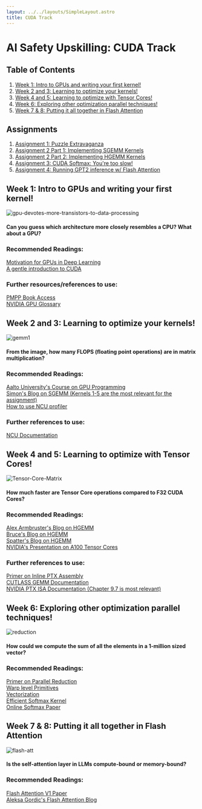 ```yaml
---
layout: ../../layouts/SimpleLayout.astro
title: CUDA Track
---
```


# AI Safety Upskilling: CUDA Track

## Table of Contents

1. [Week 1: Intro to GPUs and writing your first kernel!](#week-1-intro-to-gpus-and-writing-your-first-kernel)
2. [Week 2 and 3: Learning to optimize your kernels!](#week-2-and-3-learning-to-optimize-your-kernels)
3. [Week 4 and 5: Learning to optimize with Tensor Cores!](#week-4-and-5-learning-to-optimize-with-tensor-cores)
4. [Week 6: Exploring other optimization parallel techniques!](#week-6-exploring-other-optimization-parallel-techniques)
5. [Week 7 & 8: Putting it all together in Flash Attention](#week-7--8-putting-it-all-together-in-flash-attention)

## Assignments
1. [Assignment 1: Puzzle Extravaganza](https://github.com/AIS-UCLA/cuda-track/tree/main/assign1)
2. [Assignment 2 Part 1: Implementing SGEMM Kernels](https://github.com/AIS-UCLA/cuda-track/tree/main/assign2_pt1)
3. [Assignment 2 Part 2: Implementing HGEMM Kernels](https://github.com/AIS-UCLA/cuda-track/tree/main/assign2_pt2)
4. [Assignment 3: CUDA Softmax: You're too slow!](https://github.com/AIS-UCLA/cuda-track/tree/main/assign3)
5. [Assignment 4: Running GPT2 inference w/ Flash Attention](https://github.com/AIS-UCLA/cuda-track/tree/main/assign4)

## Week 1: Intro to GPUs and writing your first kernel!
![gpu-devotes-more-transistors-to-data-processing](https://github.com/user-attachments/assets/2aca8245-ad88-4613-8b73-f94ad395edf4)

#### Can you guess which architecture more closely resembles a CPU? What about a GPU?
### Recommended Readings:
[Motivation for GPUs in Deep Learning](https://horace.io/brrr_intro.html)\
[A gentle introduction to CUDA](https://developer.nvidia.com/blog/even-easier-introduction-cuda/)
### Further resources/references to use:
[PMPP Book Access](https://dokumen.pub/qdownload/programming-massively-parallel-processors-a-hands-on-approach-4nbsped-9780323912310.html)\
[NVIDIA GPU Glossary](https://modal.com/gpu-glossary/device-hardware)

## Week 2 and 3: Learning to optimize your kernels! 
![gemm1](https://github.com/user-attachments/assets/d0349f57-d436-459e-920f-5b445a3771fa)

#### From the image, how many FLOPS (floating point operations) are in matrix multiplication?

### Recommended Readings: 
[Aalto University's Course on GPU Programming](https://ppc.cs.aalto.fi/ch4/)\
[Simon's Blog on SGEMM (Kernels 1-5 are the most relevant for the assignment)](https://siboehm.com/articles/22/CUDA-MMM)\
[How to use NCU profiler](https://www.youtube.com/watch?v=04dJ-aePYpE)

### Further references to use:
[NCU Documentation](https://docs.nvidia.com/nsight-compute/NsightCompute/index.html)

## Week 4 and 5: Learning to optimize with Tensor Cores!
![Tensor-Core-Matrix](https://github.com/user-attachments/assets/d6209037-dd9b-4285-b71e-d3df5184ea2a)
#### How much faster are Tensor Core operations compared to F32 CUDA Cores?

### Recommended Readings:
[Alex Armbruster's Blog on HGEMM](https://alexarmbr.github.io/2024/08/10/How-To-Write-A-Fast-Matrix-Multiplication-From-Scratch-With-Tensor-Cores.html)\
[Bruce's Blog on HGEMM](https://bruce-lee-ly.medium.com/nvidia-tensor-core-cuda-hgemm-advanced-optimization-5a17eb77dd85)\
[Spatter's Blog on HGEMM](https://www.spatters.ca/mma-matmul)\
[NVIDIA's Presentation on A100 Tensor Cores](https://developer.download.nvidia.com/video/gputechconf/gtc/2020/presentations/s21745-developing-cuda-kernels-to-push-tensor-cores-to-the-absolute-limit-on-nvidia-a100.pdf)

### Further references to use:
[Primer on Inline PTX Assembly](https://docs.nvidia.com/cuda/pdf/Inline_PTX_Assembly.pdf)\
[CUTLASS GEMM Documentation](https://github.com/NVIDIA/cutlass/blob/main/media/docs/implicit_gemm_convolution.md#shared-memory-layouts)\
[NVIDIA PTX ISA Documentation (Chapter 9.7 is most relevant)](https://docs.nvidia.com/cuda/parallel-thread-execution/index.html?highlight=mma#)

## Week 6: Exploring other optimization parallel techniques!
![reduction](https://github.com/user-attachments/assets/fadec7b2-eedb-44c2-9918-07f81a0b1604)

#### How could we compute the sum of all the elements in a 1-million sized vector?


### Recommended Readings:
[Primer on Parallel Reduction](https://developer.download.nvidia.com/assets/cuda/files/reduction.pdf)\
[Warp level Primitives](https://developer.nvidia.com/blog/using-cuda-warp-level-primitives/)\
[Vectorization](https://developer.nvidia.com/blog/cuda-pro-tip-increase-performance-with-vectorized-memory-access/)\
[Efficient Softmax Kernel](https://oneflow2020.medium.com/how-to-implement-an-efficient-softmax-cuda-kernel-oneflow-performance-optimization-sharing-405ad56e9031)\
[Online Softmax Paper](https://arxiv.org/pdf/1805.02867)

## Week 7 & 8: Putting it all together in Flash Attention
![flash-att](https://github.com/user-attachments/assets/9a1df84b-f36d-41a9-bf01-b8cd27a32fa5)

#### Is the self-attention layer in LLMs compute-bound or memory-bound?

### Recommended Readings:
[Flash Attention V1 Paper](https://arxiv.org/pdf/2205.14135)\
[Aleksa Gordic's Flash Attention Blog](https://gordicaleksa.medium.com/eli5-flash-attention-5c44017022ad)



